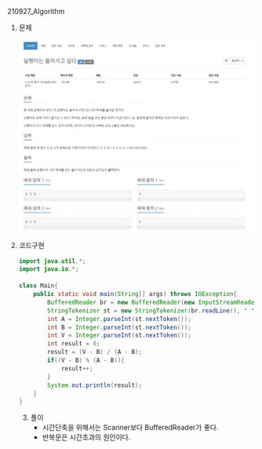 210927_Algorithm

1. 문제

   ![문제](210927_baekjoon2869.assets/210927_algorithm.JPG)

2. 코드구현

   ```java
   import java.util.*;
   import java.io.*;
   
   class Main{
       public static void main(String[] args) throws IOException{
           BufferedReader br = new BufferedReader(new InputStreamReader(System.in));
           StringTokenizer st = new StringTokenizer(br.readLine(), " ");
           int A = Integer.parseInt(st.nextToken());
           int B = Integer.parseInt(st.nextToken());
           int V = Integer.parseInt(st.nextToken());
           int result = 0;
           result = (V - B) / (A - B);
           if((V - B) % (A - B)){
               result++;
           }
           System.out.println(result);
       }
   }
   ```

   3. 풀이
      - 시간단축을 위해서는 Scanner보다 BufferedReader가 좋다.
      - 반복문은 시간초과의 원인이다.
